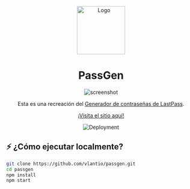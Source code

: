<div align="center">

<img alt="Logo" src="https://vlantio.github.io/passgen/icon.svg" style="width:8rem;">

# PassGen

![screenshot](https://github.com/user-attachments/assets/26c3c6e9-0632-45e7-923d-b0dabfce9b08)

Esta es una recreación del [Generador de contraseñas de LastPass](https://www.lastpass.com/features/password-generator).

[¡Visita el sitio aquí!](https://vlantio.github.io/passgen)

![Deployment](https://github.com/vlantio/passgen/actions/workflows/deploy.yml/badge.svg)

</div>

## ⚡ ¿Cómo ejecutar localmente?

```bash
git clone https://github.com/vlantio/passgen.git
cd passgen
npm install
npm start
```
